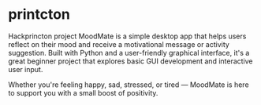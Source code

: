 # printcton
Hackprincton project
MoodMate is a simple desktop app that helps users reflect on their mood and receive a motivational message or activity suggestion. Built with Python and a user-friendly graphical interface, it's a great beginner project that explores basic GUI development and interactive user input.

Whether you're feeling happy, sad, stressed, or tired — MoodMate is here to support you with a small boost of positivity.

